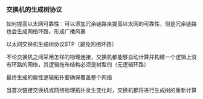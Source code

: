 ### 交换机的生成树协议

如何提高以太网可靠性：可以添加冗余链路来提高以太网的可靠性，但是冗余链路也会生成网络环路，形成广播风暴



以太网交换机生成树协议STP（避免网络环路）

 不论交换机之间采用怎样的物理连接，交换机都能够自动计算并构建一个逻辑上没有环路的网络，其逻辑拖布结构必须是树型的（无逻辑环路）

最终生成的属性逻辑拓扑要确保覆盖整个网络

当首次链接交换机或网络物理拓扑发生变化时，交换机都将进行生成树的重新计算